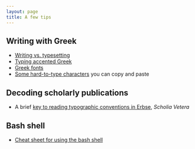 ```yaml
---
layout: page
title: A few tips
---
```



## Writing with Greek

- [Writing vs. typesetting](typesetting)
- [Typing accented Greek](typing-greek)
- [Greek fonts](fonts)
- [Some hard-to-type characters](pasteboard) you can copy and paste


## Decoding scholarly publications ##


- A brief [key to reading typographic conventions in Erbse](erbse-key), *Scholia Vetera*

## Bash shell

- [Cheat sheet for using the bash shell](http://www.pixelbeat.org/cmdline.html)


